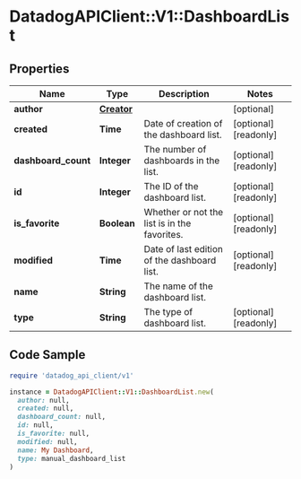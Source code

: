 # DatadogAPIClient::V1::DashboardList

## Properties

| Name | Type | Description | Notes |
| ---- | ---- | ----------- | ----- |
| **author** | [**Creator**](Creator.md) |  | [optional] |
| **created** | **Time** | Date of creation of the dashboard list. | [optional][readonly] |
| **dashboard_count** | **Integer** | The number of dashboards in the list. | [optional][readonly] |
| **id** | **Integer** | The ID of the dashboard list. | [optional][readonly] |
| **is_favorite** | **Boolean** | Whether or not the list is in the favorites. | [optional][readonly] |
| **modified** | **Time** | Date of last edition of the dashboard list. | [optional][readonly] |
| **name** | **String** | The name of the dashboard list. |  |
| **type** | **String** | The type of dashboard list. | [optional][readonly] |

## Code Sample

```ruby
require 'datadog_api_client/v1'

instance = DatadogAPIClient::V1::DashboardList.new(
  author: null,
  created: null,
  dashboard_count: null,
  id: null,
  is_favorite: null,
  modified: null,
  name: My Dashboard,
  type: manual_dashboard_list
)
```

